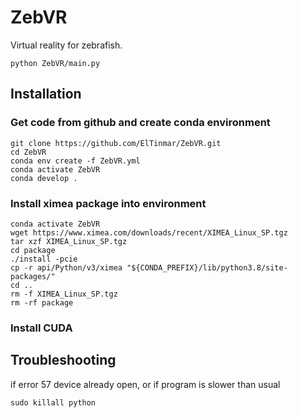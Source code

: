 # ZebVR

Virtual reality for zebrafish.

```
python ZebVR/main.py
```

## Installation

### Get code from github and create conda environment 

```
git clone https://github.com/ElTinmar/ZebVR.git
cd ZebVR
conda env create -f ZebVR.yml
conda activate ZebVR
conda develop . 
```

### Install ximea package into environment
```
conda activate ZebVR
wget https://www.ximea.com/downloads/recent/XIMEA_Linux_SP.tgz
tar xzf XIMEA_Linux_SP.tgz
cd package
./install -pcie
cp -r api/Python/v3/ximea "${CONDA_PREFIX}/lib/python3.8/site-packages/"
cd ..
rm -f XIMEA_Linux_SP.tgz
rm -rf package
```

### Install CUDA



## Troubleshooting

if error 57 device already open, or if program is slower than usual

```
sudo killall python
```